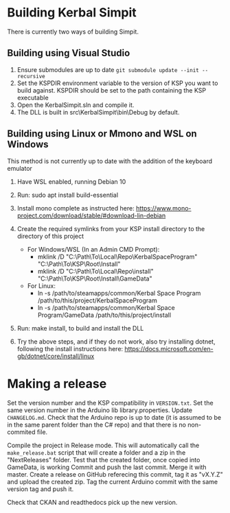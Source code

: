 # Building Kerbal Simpit

There is currently two ways of building Simpit.

## Building using Visual Studio

1. Ensure submodules are up to date `git submodule update --init --recursive`
2. Set the KSPDIR environment variable to the version of KSP you want to build against. KSPDIR should be set to the path containing the KSP executable
3. Open the KerbalSimpit.sln and compile it.
4. The DLL is built in src\KerbalSimpit\bin\Debug by default.

## Building using Linux or Mmono and WSL on Windows

This method is not currently up to date with the addition of the keyboard emulator

1. Have WSL enabled, running Debian 10
2. Run: sudo apt install build-essential
3. Install mono complete as instructed here: https://www.mono-project.com/download/stable/#download-lin-debian
4. Create the required symlinks from your KSP install directory to the directory of this project
    * For Windows/WSL (In an Admin CMD Prompt): 
        - mklink /D "C:\Path\To\Local\Repo\KerbalSpaceProgram" "C:\Path\To\KSP\Root\Install"
        - mklink /D "C:\Path\To\Local\Repo\install" "C:\Path\To\KSP\Root\Install\GameData"
    * For Linux:
        - ln -s /path/to/steamapps/common/Kerbal Space Program    /path/to/this/project/KerbalSpaceProgram
        - ln -s /path/to/steamapps/common/Kerbal Space Program/GameData    /path/to/this/project/install
5. Run: make install, to build and install the DLL

6. Try the above steps, and if they do not work, also try installing dotnet, following the install instructions here: https://docs.microsoft.com/en-gb/dotnet/core/install/linux

# Making a release

Set the version number and the KSP compatibility in `VERSION.txt`. Set the same version number in the Arduino lib library.properties.
Update `CHANGELOG.md`.
Check that the Arduino repo is up to date (it is assumed to be in the same parent folder than the C# repo) and that there is no non-commited file.

Compile the project in Release mode. This will automatically call the `make_release.bat` script that will create a folder and a zip in the "NextReleases" folder. 
Test that the created folder, once copied into GameData, is working
Commit and push the last commit. Merge it with master.
Create a release on GitHub referecing this commit, tag it as "vX.Y.Z" and upload the created zip.
Tag the current Arduino commit with the same version tag and push it.

Check that CKAN and readthedocs pick up the new version.
